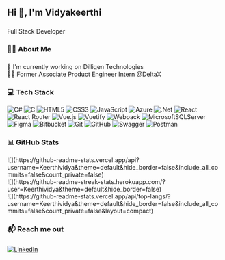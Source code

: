 ###

<h2 align="left">Hi 👋, I'm Vidyakeerthi</h2>

###

<p align="left">Full Stack Developer</p>

###

<h3 align="left">🙋‍♀️ About Me</h3>

###

<p align="left">🔭 I'm currently working on Dilligen Technologies<br>👩‍💻 Former Associate Product Engineer Intern @DeltaX</p>


###

<h3 align="left">💻 Tech Stack</h3>

![C#](https://img.shields.io/badge/c%23-%23239120.svg?style=flat-square&logo=csharp&logoColor=white) ![C](https://img.shields.io/badge/c-%2300599C.svg?style=flat-square&logo=c&logoColor=white) ![HTML5](https://img.shields.io/badge/html5-%23E34F26.svg?style=flat-square&logo=html5&logoColor=white) ![CSS3](https://img.shields.io/badge/css3-%231572B6.svg?style=flat-square&logo=css3&logoColor=white) ![JavaScript](https://img.shields.io/badge/javascript-%23323330.svg?style=flat-square&logo=javascript&logoColor=%23F7DF1E) ![Azure](https://img.shields.io/badge/azure-%230072C6.svg?style=flat-square&logo=microsoftazure&logoColor=white) ![.Net](https://img.shields.io/badge/.NET-5C2D91?style=flat-square&logo=.net&logoColor=white) ![React](https://img.shields.io/badge/react-%2320232a.svg?style=flat-square&logo=react&logoColor=%2361DAFB) ![React Router](https://img.shields.io/badge/React_Router-CA4245?style=flat-square&logo=react-router&logoColor=white) ![Vue.js](https://img.shields.io/badge/vue.js-%2335495e.svg?style=flat-square&logo=vuedotjs&logoColor=%234FC08D) ![Vuetify](https://img.shields.io/badge/Vuetify-1867C0?style=flat-square&logo=vuetify&logoColor=AEDDFF) ![Webpack](https://img.shields.io/badge/webpack-%238DD6F9.svg?style=flat-square&logo=webpack&logoColor=black) ![MicrosoftSQLServer](https://img.shields.io/badge/Microsoft%20SQL%20Server-CC2927?style=flat-square&logo=microsoft%20sql%20server&logoColor=white) ![Figma](https://img.shields.io/badge/figma-%23F24E1E.svg?style=flat-square&logo=figma&logoColor=white) ![Bitbucket](https://img.shields.io/badge/bitbucket-%230047B3.svg?style=flat-square&logo=bitbucket&logoColor=white) ![Git](https://img.shields.io/badge/git-%23F05033.svg?style=flat-square&logo=git&logoColor=white) ![GitHub](https://img.shields.io/badge/github-%23121011.svg?style=flat-square&logo=github&logoColor=white) ![Swagger](https://img.shields.io/badge/-Swagger-%23Clojure?style=flat-square&logo=swagger&logoColor=white) ![Postman](https://img.shields.io/badge/Postman-FF6C37?style=flat-square&logo=postman&logoColor=white)

###
<h3 align="left">📊 GitHub Stats</h3>
![](https://github-readme-stats.vercel.app/api?username=Keerthividya&theme=default&hide_border=false&include_all_commits=false&count_private=false)<br/>
![](https://github-readme-streak-stats.herokuapp.com/?user=Keerthividya&theme=default&hide_border=false)<br/>
![](https://github-readme-stats.vercel.app/api/top-langs/?username=Keerthividya&theme=default&hide_border=false&include_all_commits=false&count_private=false&layout=compact)

###

<h3 align="left">📬 Reach me out</h3>

###

[![LinkedIn](https://img.shields.io/badge/LinkedIn-%230077B5.svg?logo=linkedin&logoColor=white)](https://linkedin.com/in/vidya-keerthi) 

###


